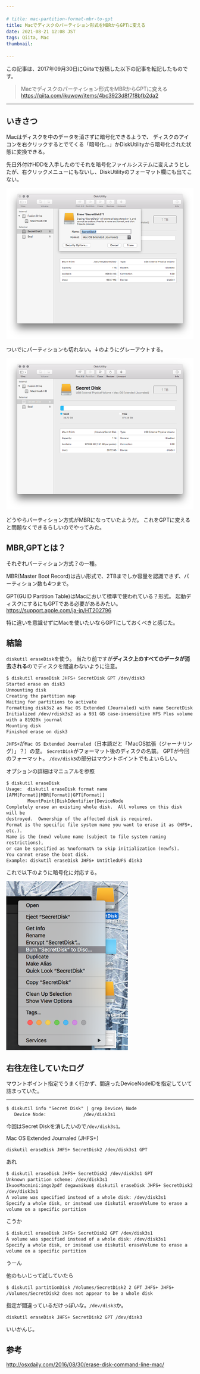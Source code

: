 ```yaml
---

# title: mac-partition-format-mbr-to-gpt
title: Macでディスクのパーティション形式をMBRからGPTに変える
date: 2021-08-21 12:08 JST
tags: Qiita, Mac
thumbnail:

---
```


この記事は、2017年09月30日にQiitaで投稿した以下の記事を転記したものです。

> Macでディスクのパーティション形式をMBRからGPTに変える  
> https://qiita.com/ikuwow/items/4bc3923d8f7f8bfb2da2

---

## いきさつ

Macはディスクを中のデータを消さずに暗号化できるようで、
ディスクのアイコンを右クリックするとでてくる「暗号化...」かDiskUtilityから暗号化された状態に変換できる。

先日外付けHDDを入手したのでそれを暗号化ファイルシステムに変えようとしたが、右クリックメニューにもないし、DiskUtilityのフォーマット欄にも出てこない。

![ 2017-09-29 at 20.05.39.png](1.png)

ついでにパーティションも切れない。↓のようにグレーアウトする。

![ 2017-09-29 at 19.51.49.png](2.png)

どうやらパーティション方式がMBRになっていたようだ。
これをGPTに変えると問題なくできるらしいのでやってみた。

## MBR,GPTとは？

それぞれパーティション方式？の一種。

MBR(Master Boot Record)は古い形式で、2TBまでしか容量を認識できず、パーティション数も4つまで。

GPT(GUID Partition Table)はMacにおいて標準で使われている？形式。
起動ディスクにするにもGPTである必要があるみたい。
https://support.apple.com/ja-jp/HT202796

特に違いを意識せずにMacを使いたいならGPTにしておくべきと感じた。

## 結論

`diskutil eraseDisk`を使う。
当たり前ですが**ディスク上のすべてのデータが消去される**のでディスクを間違わないように注意。

```
$ diskutil eraseDisk JHFS+ SecretDisk GPT /dev/disk3
Started erase on disk3
Unmounting disk
Creating the partition map
Waiting for partitions to activate
Formatting disk3s2 as Mac OS Extended (Journaled) with name SecretDisk
Initialized /dev/rdisk3s2 as a 931 GB case-insensitive HFS Plus volume with a 81920k journal
Mounting disk
Finished erase on disk3
```

`JHFS+`が`Mac OS Extended Journaled`（日本語だと「MacOS拡張（ジャーナリング）」？）の意。
`SecretDisk`がフォーマット後のディスクの名前。
GPTが今回のフォーマット。
`/dev/disk3`の部分はマウントポイントでもよいらしい。

オプションの詳細はマニュアルを参照

```
$ diskutil eraseDisk
Usage:  diskutil eraseDisk format name [APM[Format]|MBR[Format]|GPT[Format]]
        MountPoint|DiskIdentifier|DeviceNode
Completely erase an existing whole disk.  All volumes on this disk will be
destroyed.  Ownership of the affected disk is required.
Format is the specific file system name you want to erase it as (HFS+, etc.).
Name is the (new) volume name (subject to file system naming restrictions),
or can be specified as %noformat% to skip initialization (newfs).
You cannot erase the boot disk.
Example: diskutil eraseDisk JHFS+ UntitledUFS disk3
```

これで以下のように暗号化に対応する。

![ 2017-09-29 at 20.12.24.png](3.png)


## 右往左往していたログ

マウントポイント指定でうまく行かず、間違ったDeviceNodeIDを指定していて詰まっていた。

---

```
$ diskutil info "Secret Disk" | grep Device\ Node
   Device Node:              /dev/disk3s1
```

今回はSecret Diskを消したいので`/dev/disk3s1`。

Mac OS Extended Journaled (JHFS+) 

```
diskutil eraseDisk JHFS+ SecretDisk2 /dev/disk3s1 GPT
```

あれ

```
$ diskutil eraseDisk JHFS+ SecretDisk2 /dev/disk3s1 GPT
Unknown partition scheme: /dev/disk3s1
IkuosMacmini:imgs2pdf degawaikuo$ diskutil eraseDisk JHFS+ SecretDisk2 /dev/disk3s1
A volume was specified instead of a whole disk: /dev/disk3s1
Specify a whole disk, or instead use diskutil eraseVolume to erase a volume on a specific partition
```

こうか

```
$ diskutil eraseDisk JHFS+ SecretDisk2 GPT /dev/disk3s1
A volume was specified instead of a whole disk: /dev/disk3s1
Specify a whole disk, or instead use diskutil eraseVolume to erase a volume on a specific partition
```

うーん

他のもいじって試していたら

```
$ diskutil partitionDisk /Volumes/SecretDisk2 2 GPT JHFS+ JHFS+
/Volumes/SecretDisk2 does not appear to be a whole disk
```

指定が間違っているだけっぽいな。`/dev/disk3`か。

```
diskutil eraseDisk JHFS+ SecretDisk2 GPT /dev/disk3
```

いいかんじ。

## 参考

http://osxdaily.com/2016/08/30/erase-disk-command-line-mac/

